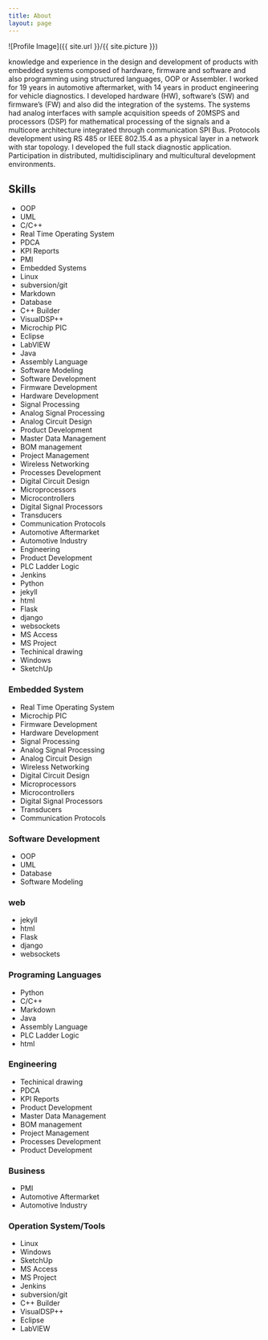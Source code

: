 ```yaml
---
title: About
layout: page
---
```

![Profile Image]({{ site.url }}/{{ site.picture }})

knowledge and experience in the design and development of products with embedded
systems composed of hardware, firmware and software and also programming using structured languages, OOP or
Assembler.
I worked for 19 years in automotive aftermarket, with 14 years in product engineering for vehicle diagnostics. I developed
hardware (HW), software’s (SW) and firmware’s (FW) and also did the integration of the systems.
The systems had analog interfaces with sample acquisition speeds of 20MSPS and processors (DSP) for mathematical
processing of the signals and a multicore architecture integrated through communication SPI Bus.
Protocols development using RS 485 or IEEE 802.15.4 as a physical layer in a network with star topology.
I developed the full stack diagnostic application. Participation in distributed, multidisciplinary
and multicultural development environments.


## Skills

* OOP
* UML
* C/C++
* Real Time Operating System
* PDCA
* KPI Reports
* PMI
* Embedded Systems
* Linux
* subversion/git
* Markdown
* Database
* C++ Builder
* VisualDSP++
* Microchip PIC
* Eclipse
* LabVIEW
* Java
* Assembly Language
* Software Modeling
* Software Development
* Firmware Development
* Hardware Development
* Signal Processing
* Analog Signal Processing
* Analog Circuit Design
* Product Development
* Master Data Management
* BOM management
* Project Management
* Wireless Networking
* Processes Development
* Digital Circuit Design
* Microprocessors
* Microcontrollers
* Digital Signal Processors
* Transducers
* Communication Protocols
* Automotive Aftermarket
* Automotive Industry
* Engineering
* Product Development
* PLC Ladder Logic
* Jenkins
* Python
* jekyll
* html
* Flask
* django
* websockets
* MS Access
* MS Project
* Techinical drawing
* Windows
* SketchUp


### Embedded System
* Real Time Operating System
* Microchip PIC
* Firmware Development
* Hardware Development
* Signal Processing
* Analog Signal Processing
* Analog Circuit Design
* Wireless Networking
* Digital Circuit Design
* Microprocessors
* Microcontrollers
* Digital Signal Processors
* Transducers
* Communication Protocols

### Software Development 
* OOP
* UML
* Database
* Software Modeling

### web
* jekyll
* html
* Flask
* django
* websockets

### Programing Languages
* Python
* C/C++
* Markdown
* Java
* Assembly Language
* PLC Ladder Logic
* html

### Engineering
* Techinical drawing
* PDCA
* KPI Reports
* Product Development
* Master Data Management
* BOM management
* Project Management
* Processes Development
* Product Development

### Business
* PMI
* Automotive Aftermarket
* Automotive Industry

### Operation System/Tools

* Linux
* Windows
* SketchUp
* MS Access
* MS Project
* Jenkins
* subversion/git
* C++ Builder
* VisualDSP++
* Eclipse
* LabVIEW